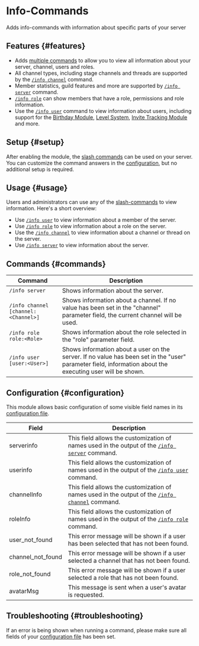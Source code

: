 # Info-Commands

Adds info-commands with information about specific parts of your server

<ModuleOverview moduleName="info-commands" />

## Features {#features}

* Adds [multiple commands](#commands) to allow you to view all information about your server, channel, users and roles.
* All channel types, including stage channels and threads are supported by the [`/info channel`](#commands) command.
* Member statistics, guild features and more are supported by [`/info server`](#commands) command.
* [`/info role`](#commands) can show members that have a role, permissions and role information.
* Use the [`/info user`](#commands) command to view information about users, including support for
  the [Birthday Module](/docs/custom-bot/modules/community/birthday), [Level System](/docs/custom-bot/modules/community/levels), [Invite Tracking Module](/docs/custom-bot/modules/moderation/invite-tracking)
  and more.

## Setup {#setup}

After enabling the module, the [slash commands](#commands) can be used on your server. You can customize the command
answers in the [configuration](#configuration), but no additional setup is required.

## Usage {#usage}

Users and administrators can use any of the [slash-commands](#commands) to view information. Here's a short overview:

* Use [`/info user`](#commands) to view information about a member of the server.
* Use [`/info role`](#commands) to view information about a role on the server.
* Use the [`/info channel`](#commands) to view information about a channel or thread on the server.
* Use [`/info server`](#commands) to view information about the server.

## Commands {#commands}

<SlashCommandExplanation />

| Command                             | Description                                                                                                                                               |                                                                                                                                                               
|-------------------------------------|-----------------------------------------------------------------------------------------------------------------------------------------------------------|
| `/info server`                      | Shows information about the server.                                                                                                                       |
| `/info channel [channel:<Channel>]` | Shows information about a channel. If no value has been set in the "channel" parameter field, the current channel will be used.                           |
| `/info role role:<Role>`            | Shows information about the role selected in the "role" parameter field.                                                                                  |
| `/info user [user:<User>]`          | Shows information about a user on the server. If no value has been set in the "user" parameter field, information about the executing user will be shown. |

## Configuration {#configuration}

This module allows basic configuration of some visible field names in
its [configuration file](https://scnx.app/glink?page=bot/configuration?file=info-commands|strings).

| Field             | Description                                                                                                  |                                                                                                                                                
|-------------------|--------------------------------------------------------------------------------------------------------------|
| serverinfo        | This field allows the customization of names used in the output of the [`/info server`](#commands) command.  |
| userinfo          | This field allows the customization of names used in the output of the [`/info user`](#commands) command.    |
| channelInfo       | This field allows the customization of names used in the output of the [`/info channel`](#commands) command. |
| roleInfo          | This field allows the customization of names used in the output of the [`/info role`](#commands) command.    |
| user_not_found    | This error message will be shown if a user has been selected that has not been found.                        |
| channel_not_found | This error message will be shown if a user selected a channel that has not been found.                       |
| role_not_found    | This error message will be shown if a user selected a role that has not been found.                          |
| avatarMsg         | This message is sent when a user's avatar is requested.

## Troubleshooting {#troubleshooting}

If an error is being shown when running a command, please make sure all fields of
your [configuration file](#configuration) has been set.
